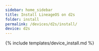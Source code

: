 ```yaml
---
sidebar: home_sidebar
title: Install LineageOS on d2s
folder: install
permalink: /devices/d2s/install/
device: d2s
---
```

{% include templates/device_install.md %}
